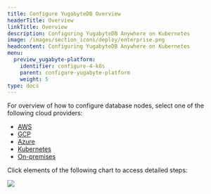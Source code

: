```yaml
---
title: Configure YugabyteDB Overview
headerTitle: Overview
linkTitle: Overview
description: Configuring YugabyteDB Anywhere on Kubernetes
image: /images/section_icons/deploy/enterprise.png
headcontent: Configuring YugabyteDB Anywhere on Kubernetes
menu:
  preview_yugabyte-platform:
    identifier: configure-4-k8s
    parent: configure-yugabyte-platform
    weight: 5
type: docs
---
```


For overview of how to configure database nodes, select one of the following cloud providers:

<ul class="nav nav-tabs-alt nav-tabs-yb">
  <li>
    <a href="../aws/" class="nav-link">
      <i class="fab fa-aws"></i>
      AWS
    </a>
  </li>

  <li>
    <a href="../gcp/" class="nav-link">
      <i class="fab fa-google" aria-hidden="true"></i>
      GCP
    </a>
  </li>

  <li>
    <a href="../azure/" class="nav-link">
      <i class="fab fa-windows" aria-hidden="true"></i>
      Azure
    </a>
  </li>

  <li>
    <a href="../kubernetes/" class="nav-link active">
      <i class="fas fa-cubes" aria-hidden="true"></i>
      Kubernetes
    </a>
  </li>

  <li>
    <a href="../onprem/" class="nav-link">
      <i class="fas fa-building"></i>
      On-premises
    </a>
  </li>

</ul>

Click elements of the following chart to access detailed steps:

<div class="image-with-map">
<img src="/images/ee/flowchart/yb-configure-k8s.png" usemap="#image-map">

<map name="image-map">
    <area target="_blank" alt="Configure cloud provider" title="Configure cloud provider" href="/preview/yugabyte-platform/configure-yugabyte-platform/" coords="390,70,521,192" shape="rect" style=" width: 18%; height: 17%; top: 5%; left: 41%;">
    <area target="_blank" alt="create admin user" title="create admin user" href="/preview/yugabyte-platform/configure-yugabyte-platform/create-admin-user/" coords="286,259,617,319" shape="rect" style=" width: 38%; height: 6%; top: 27%; left: 31%; ">
    <area target="_blank" alt="configure K8s provider" title="configure K8s provider" href="/preview/yugabyte-platform/configure-yugabyte-platform/set-up-cloud-provider/kubernetes/" coords="230,369,666,426" shape="rect" style=" width: 50%; height: 7%; top: 38%; left: 25%; ">
    <area target="_blank" alt="K8s pre reqs" title="K8s pre reqs" href="/preview/yugabyte-platform/configure-yugabyte-platform/set-up-cloud-provider/kubernetes/#prerequisites" coords="225,475,679,613" shape="rect" style="width: 50%;height: 15%;top: 49%;left: 25%;">
    <area target="_blank" alt="K8s cloud" title="K8s cloud" href="/preview/yugabyte-platform/configure-yugabyte-platform/set-up-cloud-provider/kubernetes/#configure-the-cloud-provider" coords="304,670,599,758" shape="rect" style="top: 69%;height: 10%;left: 33%;width: 34%;">
</map>
</div>
